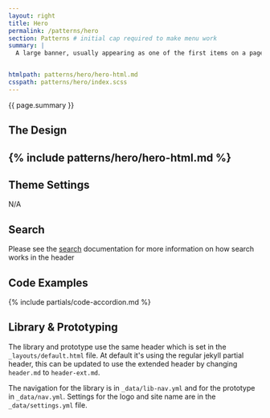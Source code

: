 ```yaml
---
layout: right
title: Hero
permalink: /patterns/hero
section: Patterns # initial cap required to make menu work
summary: |
  A large banner, usually appearing as one of the first items on a page; it often contains a full-width image.


htmlpath: patterns/hero/hero-html.md
csspath: patterns/hero/index.scss
---
```


{{ page.summary }}

## The Design
{% include patterns/hero/hero-html.md %}
--- 

## Theme Settings
N/A


## Search
Please see the [search](/patterns/search) documentation for more information on how search works in the header

## Code Examples
{% include partials/code-accordion.md %}

## Library & Prototyping
The library and prototype use the same header which is set in the `_layouts/default.html` file. At default it's using the regular jekyll partial header, this can be updated to use the extended header by changing `header.md` to `header-ext.md`.

The navigation for the library is in `_data/lib-nav.yml` and for the prototype in `_data/nav.yml`. Settings for the logo and site name are in the `_data/settings.yml` file.